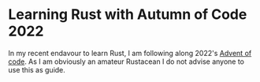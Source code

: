 # Learning Rust with Autumn of Code 2022

In my recent endavour to learn Rust, I am following along 2022's [Advent of code](https://adventofcode.com).
As I am obviously an amateur Rustacean I do not advise anyone to use this as guide.

